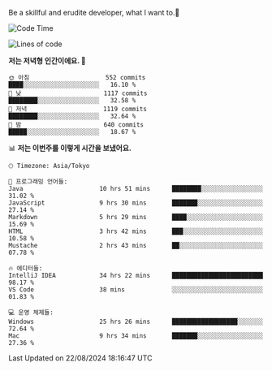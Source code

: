 Be a skillful and erudite developer, what I want to.👶

<!--START_SECTION:waka-->
![Code Time](http://img.shields.io/badge/Code%20Time-1%2C198%20hrs%202%20mins-blue)

![Lines of code](https://img.shields.io/badge/%EC%A0%80%EB%8A%94%20%EC%97%AC%ED%83%9C%EA%B9%8C%EC%A7%80%20-2.7%20million%20%EC%A4%84%EC%9D%98%20%EC%BD%94%EB%93%9C%EB%A5%BC%20%EC%9E%91%EC%84%B1%ED%96%88%EC%96%B4%EC%9A%94.-blue)

**저는 저녁형 인간이에요. 🦉** 

```text
🌞 아침                     552 commits         ████░░░░░░░░░░░░░░░░░░░░░   16.10 % 
🌆 낮　                     1117 commits        ████████░░░░░░░░░░░░░░░░░   32.58 % 
🌃 저녁                     1119 commits        ████████░░░░░░░░░░░░░░░░░   32.64 % 
🌙 밤　                     640 commits         █████░░░░░░░░░░░░░░░░░░░░   18.67 % 
```


📊 **저는 이번주를 이렇게 시간을 보냈어요.** 

```text
🕑︎ Timezone: Asia/Tokyo

💬 프로그래밍 언어들: 
Java                     10 hrs 51 mins      ████████░░░░░░░░░░░░░░░░░   31.02 % 
JavaScript               9 hrs 30 mins       ███████░░░░░░░░░░░░░░░░░░   27.14 % 
Markdown                 5 hrs 29 mins       ████░░░░░░░░░░░░░░░░░░░░░   15.69 % 
HTML                     3 hrs 42 mins       ███░░░░░░░░░░░░░░░░░░░░░░   10.58 % 
Mustache                 2 hrs 43 mins       ██░░░░░░░░░░░░░░░░░░░░░░░   07.78 % 

🔥 에디터들: 
IntelliJ IDEA            34 hrs 22 mins      █████████████████████████   98.17 % 
VS Code                  38 mins             ░░░░░░░░░░░░░░░░░░░░░░░░░   01.83 % 

💻 운영 체제들: 
Windows                  25 hrs 26 mins      ██████████████████░░░░░░░   72.64 % 
Mac                      9 hrs 34 mins       ███████░░░░░░░░░░░░░░░░░░   27.36 % 
```


 Last Updated on 22/08/2024 18:16:47 UTC
<!--END_SECTION:waka-->
